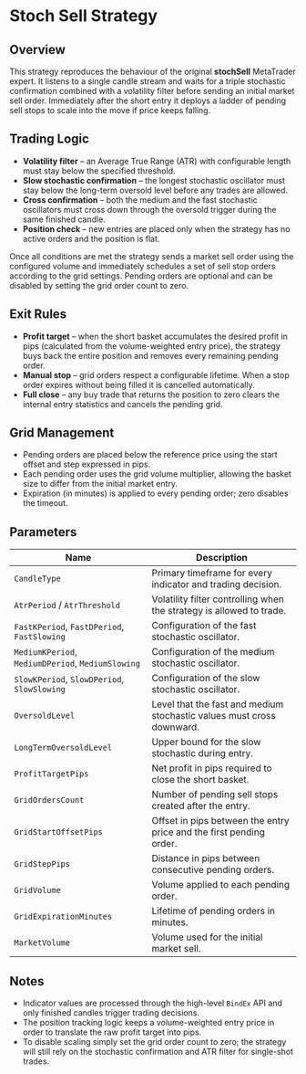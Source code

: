 # Stoch Sell Strategy

## Overview
This strategy reproduces the behaviour of the original **stochSell** MetaTrader expert. It listens to a single candle stream and waits for a triple stochastic confirmation combined with a volatility filter before sending an initial market sell order. Immediately after the short entry it deploys a ladder of pending sell stops to scale into the move if price keeps falling.

## Trading Logic
- **Volatility filter** – an Average True Range (ATR) with configurable length must stay below the specified threshold.
- **Slow stochastic confirmation** – the longest stochastic oscillator must stay below the long-term oversold level before any trades are allowed.
- **Cross confirmation** – both the medium and the fast stochastic oscillators must cross down through the oversold trigger during the same finished candle.
- **Position check** – new entries are placed only when the strategy has no active orders and the position is flat.

Once all conditions are met the strategy sends a market sell order using the configured volume and immediately schedules a set of sell stop orders according to the grid settings. Pending orders are optional and can be disabled by setting the grid order count to zero.

## Exit Rules
- **Profit target** – when the short basket accumulates the desired profit in pips (calculated from the volume-weighted entry price), the strategy buys back the entire position and removes every remaining pending order.
- **Manual stop** – grid orders respect a configurable lifetime. When a stop order expires without being filled it is cancelled automatically.
- **Full close** – any buy trade that returns the position to zero clears the internal entry statistics and cancels the pending grid.

## Grid Management
- Pending orders are placed below the reference price using the start offset and step expressed in pips.
- Each pending order uses the grid volume multiplier, allowing the basket size to differ from the initial market entry.
- Expiration (in minutes) is applied to every pending order; zero disables the timeout.

## Parameters
| Name | Description |
| --- | --- |
| `CandleType` | Primary timeframe for every indicator and trading decision. |
| `AtrPeriod` / `AtrThreshold` | Volatility filter controlling when the strategy is allowed to trade. |
| `FastKPeriod`, `FastDPeriod`, `FastSlowing` | Configuration of the fast stochastic oscillator. |
| `MediumKPeriod`, `MediumDPeriod`, `MediumSlowing` | Configuration of the medium stochastic oscillator. |
| `SlowKPeriod`, `SlowDPeriod`, `SlowSlowing` | Configuration of the slow stochastic oscillator. |
| `OversoldLevel` | Level that the fast and medium stochastic values must cross downward. |
| `LongTermOversoldLevel` | Upper bound for the slow stochastic during entry. |
| `ProfitTargetPips` | Net profit in pips required to close the short basket. |
| `GridOrdersCount` | Number of pending sell stops created after the entry. |
| `GridStartOffsetPips` | Offset in pips between the entry price and the first pending order. |
| `GridStepPips` | Distance in pips between consecutive pending orders. |
| `GridVolume` | Volume applied to each pending order. |
| `GridExpirationMinutes` | Lifetime of pending orders in minutes. |
| `MarketVolume` | Volume used for the initial market sell. |

## Notes
- Indicator values are processed through the high-level `BindEx` API and only finished candles trigger trading decisions.
- The position tracking logic keeps a volume-weighted entry price in order to translate the raw profit target into pips.
- To disable scaling simply set the grid order count to zero; the strategy will still rely on the stochastic confirmation and ATR filter for single-shot trades.
